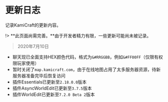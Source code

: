 # 更新日志

记录KamiCraft的更新内容。

!> **此页面尚需完善。**由于开发者精力有限，一些更新可能尚未被记录。

> 2020年7月10日

- 聊天现已全面支持HEX颜色代码，格式为`&#RRGGBB`，例如`&#FF00FF`（仅限有权限玩家使用）
- 暂时关闭了`map.kamicraft.com`，由于在线地图占用了太多服务器资源，待新服务器准备完毕后恢复访问
- 插件Essentials已更新至`2.18.0.0`版本
- 插件AsyncWorldEdit已更新至`3.7.5`版本
- 插件WorldEdit已更新至`7.2.0 Beta 2`版本
